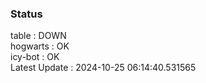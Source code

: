 ### Status


table : DOWN  
hogwarts : OK  
icy-bot : OK  
Latest Update : 2024-10-25 06:14:40.531565
